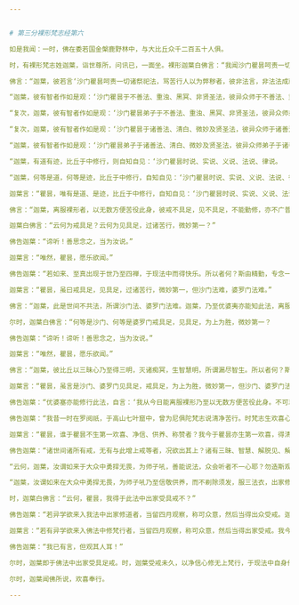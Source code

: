 ```yaml
---


# 第三分裸形梵志经第六

如是我闻：一时，佛在委若国金槃鹿野林中，与大比丘众千二百五十人俱。

时，有裸形梵志姓迦葉，诣世尊所，问讯已，一面坐。裸形迦葉白佛言：“我闻沙门瞿昙呵责一切诸祭祀法，骂诸苦行人以为弊秽。瞿昙，若有言：‘沙门瞿昙呵责一切诸祭祀法，骂苦行人以为弊秽。作此言者，是为法语，法法成就，不诽谤沙门瞿昙耶？”

佛言：“迦葉，彼若言‘沙门瞿昙呵责一切诸祭祀法，骂苦行人以为弊秽者，彼非法言，非法法成就，为诽谤我，非诚实言。所以者何？迦葉，我见彼等苦行人，有身坏命终，堕地狱中者；又见苦行人身坏命终，生天善处者；或见苦行人乐为苦行，身坏命终，生地狱中者；或见苦行人乐为苦行，身坏命终，生天善处者。迦葉，我于此二趣所受报处，尽知尽见，我宁可呵责诸苦行者以为弊秽耶？我正说是，彼则言非；我正说非，彼则言是。迦葉，有法沙门、婆罗门同，有法沙门、婆罗门不同。迦葉，彼不同者，我则舍置，以此法不与沙门、婆罗门同故。

“迦葉，彼有智者作如是观：‘沙门瞿昙于不善法、重浊、黑冥、非贤圣法，彼异众师于不善法、重浊、黑冥、非贤圣法，谁能堪任灭此法者？迦葉，彼有智者作是观时，如是知见：‘唯沙门瞿昙能灭是法。迦葉，彼有智者作如是观，如是推求，如是论时，我于此中则有名称。

“复次，迦葉，彼有智者作如是观：‘沙门瞿昙弟子于不善法、重浊、黑冥、非贤圣法，彼异众师弟子于不善法、重浊、黑冥、非贤圣法，谁能堪任灭此法者？迦葉，彼有智者作如是观，如是知见：‘唯沙门瞿昙弟子能灭是法。迦葉，彼有智者作如是观，如是推求，如是论时，我弟子则得名称。

“复次，迦葉，彼有智者作如是观：‘沙门瞿昙于诸善法、清白、微妙及贤圣法，彼异众师于诸善法、清白、微妙及贤圣法，谁能堪任增广修行者？迦葉，彼有智者作如是观，如是知见：‘唯有沙门瞿昙堪任增长修行是法。迦葉，彼有智者作如是观，如是推求，如是论时，我于此中则有名称。

“迦葉，彼有智者作如是观：‘沙门瞿昙弟子于诸善法、清白、微妙及贤圣法，彼异众师弟子于诸善法、清白、微妙及贤圣法，谁能堪任增长修行者？迦葉，彼有智者作如是观，如是知见：‘唯有沙门瞿昙弟子能堪任增长修行是法。迦葉，彼有智者作如是观，如是推求，如是论时，于我弟子则有名称。

“迦葉，有道有迹，比丘于中修行，则自知自见：‘沙门瞿昙时说、实说、义说、法说、律说。

“迦葉，何等是道，何等是迹，比丘于中修行，自知自见：‘沙门瞿昙时说、实说、义说、法说、律说？迦葉，于是比丘修念觉意，依止息，依无欲，依出要，修法、精进、喜、猗、定、舍觉意，依止息，依无欲，依出要。迦葉，是为道，是为迹，比丘于中修行，自知自见：‘沙门瞿昙时说、实说、义说、法说、律说。”

迦葉言：“瞿昙，唯有是道、是迹，比丘于中修行，自知自见：‘沙门瞿昙时说、实说、义说、法说、律说。但苦行秽污，有得婆罗门名，有得沙门名。何等是苦行秽污，有得婆罗门名？有得沙门名？瞿昙，离服裸形，以手自障蔽，不受瓨食，不受杅食，不受两壁中间食，不受二人中间食，不受两刀中间食，不受两杇中间食，不受共食家食，不受怀妊家食，狗在门前不食其食，不受有蝇家食，不受请食，他言先识则不受其食；不食鱼，不食肉，不饮酒，不两器食；一餐一咽至七餐止，受人益食，不过七益；或一日一食，或二日、三日、四日、五日、六日、七日一食；或复食果，或复食莠，或食饭汁，或食麻米，或食𥠆稻，或食牛粪，或食鹿粪，或食树根枝叶华实，或食自落果；或披衣，或披莎衣，或衣树皮，或草襜身，或衣鹿皮；或留发，或被毛编，或著冢间衣；或有常举手者，或不坐床席，或有常蹲者；或有剃发留髭须者；或有卧荊棘上者，或有卧果蓏上者，或有裸形卧牛粪上者；或一日三浴，或一夜三浴；以无数苦，苦役此身。瞿昙，是为苦行秽污，或得沙门名，或得婆罗门名。”

佛言：“迦葉，离服裸形者，以无数方便苦役此身，彼戒不具足，见不具足，不能勤修，亦不广普。”

迦葉白佛言：“云何为戒具足？云何为见具足，过诸苦行，微妙第一？”

佛告迦葉：“谛听！善思念之，当为汝说。”

迦葉言：“唯然，瞿昙，愿乐欲闻。”

佛告迦葉：“若如来、至真出现于世乃至四禅，于现法中而得快乐。所以者何？斯由精勤，专念一心，乐于闲静，不放逸故。迦葉，是为戒具足，见具足，胜诸苦行，微妙第一。”

迦葉言：“瞿昙，虽曰戒具足，见具足，过诸苦行，微妙第一，但沙门法难，婆罗门法难。”

佛言：“迦葉，此是世间不共法，所谓沙门法、婆罗门法难。迦葉，乃至优婆夷亦能知此法，离服裸形乃至无数方便苦役此身，但不知其心，为有恚心？为无恚心？有恨心？无恨心？有害心？无害心？若知此心者，不名沙门、婆罗门为难；以不知故，沙门、婆罗门为难。”

尔时，迦葉白佛言：“何等是沙门、何等是婆罗门戒具足，见具足，为上为胜，微妙第一？

佛告迦葉：“谛听！谛听！善思念之，当为汝说。”

迦葉言：“唯然，瞿昙，愿乐欲闻。”

佛言：“迦葉，彼比丘以三昧心乃至得三明，灭诸痴冥，生智慧明，所谓漏尽智生。所以者何？斯由精勤，专念不忘，乐独闲静，不放逸故。迦葉，此名沙门、婆罗门戒具足，见具足，最胜最上，微妙第一。”

迦葉言：“瞿昙，虽言是沙门、婆罗门见具足，戒具足，为上为胜，微妙第一，但沙门、婆罗门法，甚难！甚难！沙门亦难知，婆罗门亦难知。”

佛告迦葉：“优婆塞亦能修行此法，自言：‘我从今日能离服裸形乃至以无数方便苦役此身。不可以此行名为沙门、婆罗门。若当以此行名为沙门、婆罗门者，不得言沙门甚难，婆罗门甚难；不以此行为沙门、婆罗门故，言沙门甚难，婆罗门甚难。”

佛告迦葉：“我昔一时在罗阅祇，于高山七叶窟中，曾为尼俱陀梵志说清净苦行。时梵志生欢喜心，得清净信，供养我、称赞我，第一供养称赞于我。”

迦葉言：“瞿昙，谁于瞿昙不生第一欢喜、净信、供养、称赞者？我今于瞿昙亦生第一欢喜，得清净信，供养、称赞，归依瞿昙。”

佛告迦葉：“诸世间诸所有戒，无有与此增上戒等者，况欲出其上？诸有三昧、智慧、解脱见、解脱慧，无有与此增上三昧、智慧、解脱见、解脱慧等者，况欲出其上？迦葉，所谓师子者，是如来、至真、等正觉。如来于大众中广说法时，自在无畏故号师子。云何，迦葉，汝谓如来师子吼时不勇捍耶？勿造斯观！如来师子吼勇捍无畏。迦葉，汝谓如来勇捍师子吼时不在大众中耶？勿造斯观！如来在大众中勇捍师子吼。迦葉，汝谓如来在大众中作师子吼不能说法耶？勿造斯观！所以者何？如来在大众中勇捍无畏，作师子吼，善能说法。

“云何，迦葉，汝谓如来于大众中勇捍无畏，为师子吼，善能说法，众会听者不一心耶？勿造斯观！所以者何？如来在大众中勇捍无畏，为师子吼，善能说法，诸来会者皆一心听。云何，迦葉，汝谓如来在大众中勇捍无畏，为师子吼，善能说法，诸来会者皆一心听，而不欢喜信受行耶？勿造斯观！所以者何？如来在大众中勇捍无畏，能师子吼，善能说法，诸来会者皆一心听，欢喜信受。迦葉，汝谓如来在大众中勇捍无畏，为师子吼，善能说法，诸来会者欢喜信受，而不供养耶？勿造斯观！如来在大众中勇捍无畏，为师子吼，善能说法，诸来会者皆一心听，欢喜信受而设供养。

“迦葉，汝谓如来在大众中勇捍无畏，为师子吼乃至信敬供养，而不剃除须发，服三法衣，出家修道耶？勿造斯观！所以者何？如来在大众中勇捍无畏乃至信敬供养，剃除须发，服三法衣，出家修道。迦葉，汝谓如来在大众中勇捍无畏乃至出家修道，而不究竟梵行，至安隐处，无余泥洹耶？勿造斯观！所以者何？如来于大众中勇捍无畏乃至出家修道，究竟梵行，至安隐处，无余泥洹。”

时，迦葉白佛言：“云何，瞿昙，我得于此法中出家受具戒不？”

佛告迦葉：“若异学欲来入我法中出家修道者，当留四月观察，称可众意，然后当得出众受戒。迦葉，虽有是法，亦观其人耳！”

迦葉言：“若有异学欲来入佛法中修梵行者，当留四月观察，称可众意，然后当得出家受戒。我今能于佛法中四岁观察，称可众意，然后乃出家受戒。”

佛告迦葉：“我已有言，但观其人耳！”

尔时，迦葉即于佛法中出家受具足戒。时，迦葉受戒未久，以净信心修无上梵行，于现法中自身作证：生死已尽，梵行已立，所作已办，不受后有，即成阿罗汉。

尔时，迦葉闻佛所说，欢喜奉行。

---
```


